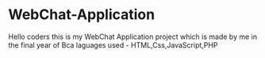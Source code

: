 # WebChat-Application
Hello coders this is my WebChat Application project which is made by me in the final year of Bca 
laguages used - HTML,Css,JavaScript,PHP
